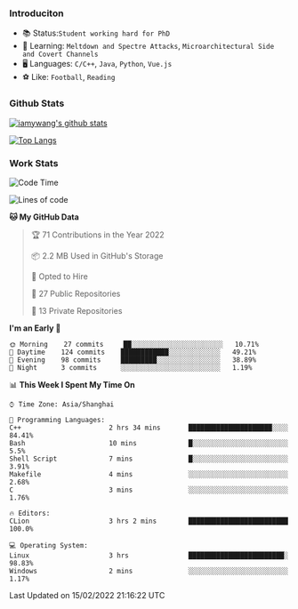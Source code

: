 ### Introduciton

- 📚 Status:`Student working hard for PhD`
- 🔎 Learning: `Meltdown and Spectre Attacks`, `Microarchitectural Side and Covert Channels`
- 🖥️ Languages: `C/C++`, `Java`, `Python`, `Vue.js`
- ⚽ Like: `Football`, `Reading`

### Github Stats

[![iamywang's github stats](https://github-readme-stats.vercel.app/api?username=iamywang&count_private=true&show_icons=true)]()

[![Top Langs](https://github-readme-stats.vercel.app/api/top-langs/?username=iamywang&layout=compact)]()

### Work Stats

<!--START_SECTION:waka-->
![Code Time](http://img.shields.io/badge/Code%20Time-102%20hrs%207%20mins-blue)

![Lines of code](https://img.shields.io/badge/From%20Hello%20World%20I%27ve%20Written-534%20Thousand%20lines%20of%20code-blue)

**🐱 My GitHub Data** 

> 🏆 71 Contributions in the Year 2022
 > 
> 📦 2.2 MB Used in GitHub's Storage 
 > 
> 💼 Opted to Hire
 > 
> 📜 27 Public Repositories 
 > 
> 🔑 13 Private Repositories  
 > 
**I'm an Early 🐤** 

```text
🌞 Morning    27 commits     ██░░░░░░░░░░░░░░░░░░░░░░░   10.71% 
🌆 Daytime    124 commits    ████████████░░░░░░░░░░░░░   49.21% 
🌃 Evening    98 commits     █████████░░░░░░░░░░░░░░░░   38.89% 
🌙 Night      3 commits      ░░░░░░░░░░░░░░░░░░░░░░░░░   1.19%

```


📊 **This Week I Spent My Time On** 

```text
⌚︎ Time Zone: Asia/Shanghai

💬 Programming Languages: 
C++                      2 hrs 34 mins       █████████████████████░░░░   84.41% 
Bash                     10 mins             █░░░░░░░░░░░░░░░░░░░░░░░░   5.5% 
Shell Script             7 mins              █░░░░░░░░░░░░░░░░░░░░░░░░   3.91% 
Makefile                 4 mins              ░░░░░░░░░░░░░░░░░░░░░░░░░   2.68% 
C                        3 mins              ░░░░░░░░░░░░░░░░░░░░░░░░░   1.76%

🔥 Editors: 
CLion                    3 hrs 2 mins        █████████████████████████   100.0%

💻 Operating System: 
Linux                    3 hrs               ████████████████████████░   98.83% 
Windows                  2 mins              ░░░░░░░░░░░░░░░░░░░░░░░░░   1.17%

```


 Last Updated on 15/02/2022 21:16:22 UTC
<!--END_SECTION:waka-->
